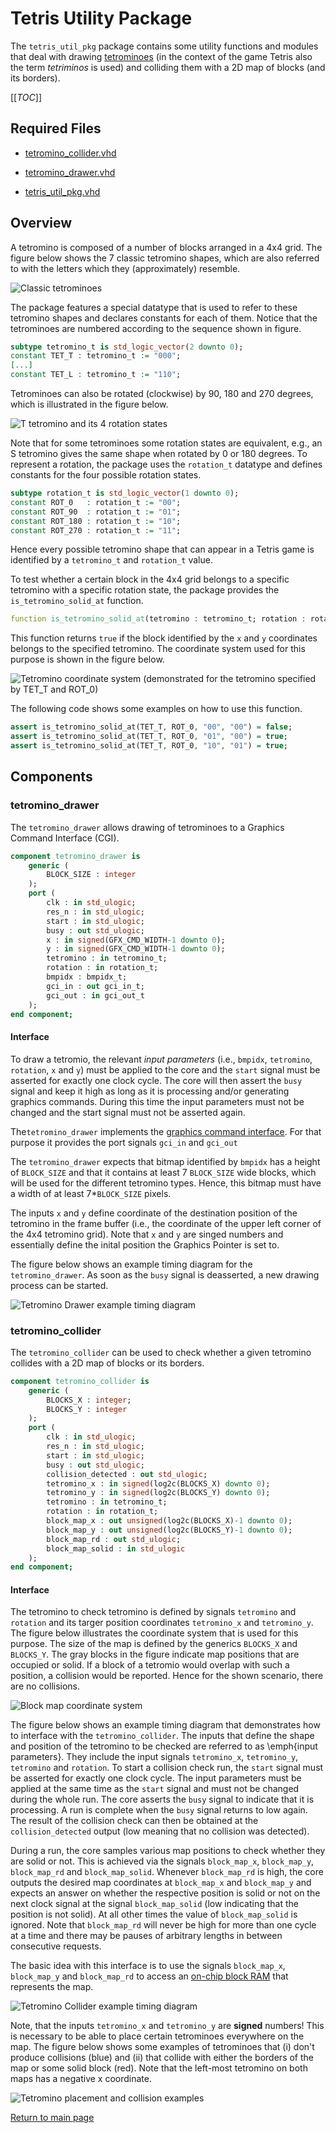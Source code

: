
# Tetris Utility Package
The `tetris_util_pkg` package contains some utility functions and modules that deal with drawing [tetrominoes](https://en.wikipedia.org/wiki/Tetromino) (in the context of the game Tetris also the term *tetriminos* is used) and colliding them with a 2D map of blocks (and its borders).



[[_TOC_]]

## Required Files

- [tetromino_collider.vhd](src/tetromino_collider.vhd)

- [tetromino_drawer.vhd](src/tetromino_drawer.vhd)

- [tetris_util_pkg.vhd](src/tetris_util_pkg.vhd)


## Overview

A tetromino is composed of a number of blocks arranged in a 4x4 grid.
The figure below shows the 7 classic tetromino shapes, which are also referred to with the letters which they (approximately) resemble.


![Classic tetrominoes](.mdata/tetrominoes.svg)

The package features a special datatype that is used to refer to these tetromino shapes and declares constants for each of them.
Notice that the tetrominoes are numbered according to the sequence shown in figure.
```vhdl
subtype tetromino_t is std_logic_vector(2 downto 0);
constant TET_T : tetromino_t := "000";
[...]
constant TET_L : tetromino_t := "110";
```
Tetrominoes can also be rotated (clockwise) by 90, 180 and 270 degrees, which is illustrated in the figure below.


![T tetromino and its 4 rotation states](.mdata/tetromino_rotations.svg)

Note that for some tetrominoes some rotation states are equivalent, e.g., an S tetromino gives the same shape when rotated by 0 or 180 degrees.
To represent a rotation, the package uses the `rotation_t` datatype and defines constants for the four possible rotation states.

```vhdl
subtype rotation_t is std_logic_vector(1 downto 0);
constant ROT_0   : rotation_t := "00";
constant ROT_90  : rotation_t := "01";
constant ROT_180 : rotation_t := "10";
constant ROT_270 : rotation_t := "11";
```
Hence every possible tetromino shape that can appear in a Tetris game is identified by a `tetromino_t` and `rotation_t` value.

To test whether a certain block in the 4x4 grid belongs to a specific tetromino with a specific rotation state, the package provides the `is_tetromino_solid_at` function.

```vhdl
function is_tetromino_solid_at(tetromino : tetromino_t; rotation : rotation_t; x, y : std_ulogic_vector(1 downto 0)) return boolean;
```
This function returns `true` if the block identified by the `x` and `y` coordinates belongs to the specified tetromino.
The coordinate system used for this purpose is shown in the figure below.


![Tetromino coordinate system (demonstrated for the tetromino specified by `TET_T` and `ROT_0`)](.mdata/tetromino_cs.svg)

The following code shows some examples on how to use this function.

```vhdl
assert is_tetromino_solid_at(TET_T, ROT_0, "00", "00") = false;
assert is_tetromino_solid_at(TET_T, ROT_0, "01", "00") = true;
assert is_tetromino_solid_at(TET_T, ROT_0, "10", "01") = true;
```



## Components

### tetromino_drawer
The `tetromino_drawer` allows drawing of tetrominoes to a Graphics Command Interface (CGI).


```vhdl
component tetromino_drawer is
	generic (
		BLOCK_SIZE : integer
	);
	port (
		clk : in std_ulogic;
		res_n : in std_ulogic;
		start : in std_ulogic;
		busy : out std_ulogic;
		x : in signed(GFX_CMD_WIDTH-1 downto 0);
		y : in signed(GFX_CMD_WIDTH-1 downto 0);
		tetromino : in tetromino_t;
		rotation : in rotation_t;
		bmpidx : bmpidx_t;
		gci_in : out gci_in_t;
		gci_out : in gci_out_t
	);
end component;
```


#### Interface

To draw a tetromio, the relevant *input parameters* (i.e., `bmpidx`, `tetromino`, `rotation`, `x` and `y`) must be applied to the core and the `start` signal must be asserted for exactly one clock cycle.
The core will then assert the `busy` signal and keep it high as long as it is processing and/or generating graphics commands.
During this time the input parameters must not be changed and the start signal must not be asserted again.

The`tetromino_drawer` implements the [graphics command interface](../gfx_core/doc.md).
For that purpose it provides the port signals `gci_in` and `gci_out`

The `tetromino_drawer` expects that bitmap identified by `bmpidx` has a height of `BLOCK_SIZE` and that it contains at least 7 `BLOCK_SIZE` wide blocks, which will be used for the different tetromino types.
Hence, this bitmap must have a width of at least 7*`BLOCK_SIZE` pixels.

The inputs `x` and `y` define coordinate of the destination position of the tetromino in the frame buffer (i.e., the coordinate of the upper left corner of the 4x4 tetromino grid).
Note that `x` and `y` are singed numbers and essentially define the inital position the Graphics Pointer is set to.

The figure below shows an example timing diagram for the `tetromino_drawer`.
As soon as the `busy` signal is deasserted, a new drawing process can be started.


![Tetromino Drawer example timing diagram](.mdata/tetromino_drawer_timing.svg)


### tetromino_collider
The `tetromino_collider` can be used to check whether a given tetromino collides with a 2D map of blocks or its borders.


```vhdl
component tetromino_collider is
	generic (
		BLOCKS_X : integer;
		BLOCKS_Y : integer
	);
	port (
		clk : in std_ulogic;
		res_n : in std_ulogic;
		start : in std_ulogic;
		busy : out std_ulogic;
		collision_detected : out std_ulogic;
		tetromino_x : in signed(log2c(BLOCKS_X) downto 0);
		tetromino_y : in signed(log2c(BLOCKS_Y) downto 0);
		tetromino : in tetromino_t;
		rotation : in rotation_t;
		block_map_x : out unsigned(log2c(BLOCKS_X)-1 downto 0);
		block_map_y : out unsigned(log2c(BLOCKS_Y)-1 downto 0);
		block_map_rd : out std_ulogic;
		block_map_solid : in std_ulogic
	);
end component;
```


#### Interface

The tetromino to check tetromino is defined by signals `tetromino` and `rotation` and its targer position coordinates `tetromino_x` and `tetromino_y`.
The figure below illustrates the coordinate system that is used for this purpose.
The size of the map is defined by the generics `BLOCKS_X` and `BLOCKS_Y`.
The gray blocks in the figure indicate map positions that are occupied or solid.
If a block of a tetromio would overlap with such a position, a collision would be reported.
Hence for the shown scenario, there are no collisions.


![Block map coordinate system](.mdata/block_map.svg)

The figure below shows an example timing diagram that demonstrates how to interface with the `tetromino_collider`.
The inputs that define the shape and position of the tetromino to be checked are referred to as \emph{input parameters}.
They include the input signals `tetromino_x`, `tetromino_y`, `tetromino` and `rotation`.
To start a collision check run, the `start` signal must be asserted for exactly one clock cycle.
The input parameters must be applied at the same time as the `start` signal and must not be changed during the whole run.
The core asserts the `busy` signal to indicate that it is processing.
A run is complete when the `busy` signal returns to low again.
The result of the collision check can then be obtained at the `collision_detected` output (low meaning that no collision was detected).

During a run, the core samples various map positions to check whether they are solid or not.
This is achieved via the signals `block_map_x`, `block_map_y`, `block_map_rd` and `block_map_solid`.
Whenever `block_map_rd` is high, the core outputs the desired map coordinates at `block_map_x` and `block_map_y` and expects an answer on whether the respective position is solid or not on the next clock signal at the signal `block_map_solid` (low indicating that the position is not solid).
At all other times the value of `block_map_solid` is ignored.
Note that `block_map_rd` will never be high for more than one cycle at a time and there may be pauses of arbitrary lengths in between consecutive requests.

The basic idea with this interface is to use the signals `block_map_x`, `block_map_y` and `block_map_rd` to access an [on-chip block RAM](../mem/doc.md) that represents the map.


![Tetromino Collider example timing diagram](.mdata/tetromino_collider_timing.svg)

Note, that the inputs `tetromino_x` and `tetromino_y` are **signed** numbers!
This is necessary to be able to place certain tetrominoes everywhere on the map.
The figure below shows some examples of tetrominoes that (i) don't produce collisions (blue) and (ii) that collide with either the borders of the map or some solid block (red).
Note that the left-most tetromino on both maps has a negative x coordinate.


![Tetromino placement and collision examples](.mdata/block_map_examples.svg)



[Return to main page](../../README.md)
